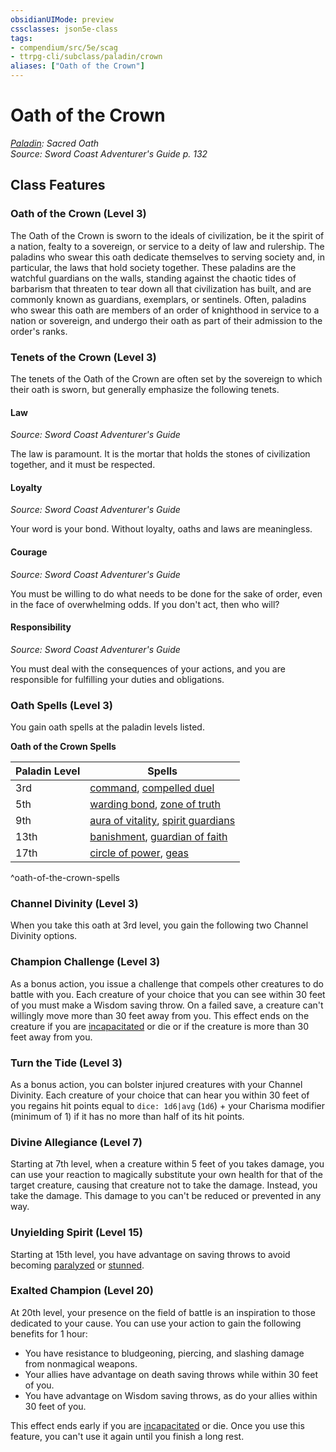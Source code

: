 ```yaml
---
obsidianUIMode: preview
cssclasses: json5e-class
tags:
- compendium/src/5e/scag
- ttrpg-cli/subclass/paladin/crown
aliases: ["Oath of the Crown"]
---
```

# Oath of the Crown
*[Paladin](paladin.md): Sacred Oath*  
*Source: Sword Coast Adventurer's Guide p. 132*  


## Class Features

### Oath of the Crown (Level 3)

The Oath of the Crown is sworn to the ideals of civilization, be it the spirit of a nation, fealty to a sovereign, or service to a deity of law and rulership. The paladins who swear this oath dedicate themselves to serving society and, in particular, the laws that hold society together. These paladins are the watchful guardians on the walls, standing against the chaotic tides of barbarism that threaten to tear down all that civilization has built, and are commonly known as guardians, exemplars, or sentinels. Often, paladins who swear this oath are members of an order of knighthood in service to a nation or sovereign, and undergo their oath as part of their admission to the order's ranks.

### Tenets of the Crown (Level 3)

The tenets of the Oath of the Crown are often set by the sovereign to which their oath is sworn, but generally emphasize the following tenets.

#### Law
_Source: Sword Coast Adventurer's Guide_

The law is paramount. It is the mortar that holds the stones of civilization together, and it must be respected.

#### Loyalty
_Source: Sword Coast Adventurer's Guide_

Your word is your bond. Without loyalty, oaths and laws are meaningless.

#### Courage
_Source: Sword Coast Adventurer's Guide_

You must be willing to do what needs to be done for the sake of order, even in the face of overwhelming odds. If you don't act, then who will?

#### Responsibility
_Source: Sword Coast Adventurer's Guide_

You must deal with the consequences of your actions, and you are responsible for fulfilling your duties and obligations.

### Oath Spells (Level 3)

You gain oath spells at the paladin levels listed.

**Oath of the Crown Spells**

| Paladin Level | Spells |
|---------------|--------|
| 3rd | [command](compendium/spells/command.md), [compelled duel](compendium/spells/compelled-duel.md) |
| 5th | [warding bond](compendium/spells/warding-bond.md), [zone of truth](compendium/spells/zone-of-truth.md) |
| 9th | [aura of vitality](compendium/spells/aura-of-vitality.md), [spirit guardians](compendium/spells/spirit-guardians.md) |
| 13th | [banishment](compendium/spells/banishment.md), [guardian of faith](compendium/spells/guardian-of-faith.md) |
| 17th | [circle of power](compendium/spells/circle-of-power.md), [geas](compendium/spells/geas.md) |
^oath-of-the-crown-spells

### Channel Divinity (Level 3)

When you take this oath at 3rd level, you gain the following two Channel Divinity options.

### Champion Challenge (Level 3)

As a bonus action, you issue a challenge that compels other creatures to do battle with you. Each creature of your choice that you can see within 30 feet of you must make a Wisdom saving throw. On a failed save, a creature can't willingly move more than 30 feet away from you. This effect ends on the creature if you are [incapacitated](/compendium/rules/conditions.md#incapacitated) or die or if the creature is more than 30 feet away from you.

### Turn the Tide (Level 3)

As a bonus action, you can bolster injured creatures with your Channel Divinity. Each creature of your choice that can hear you within 30 feet of you regains hit points equal to `dice: 1d6|avg` (`1d6`) + your Charisma modifier (minimum of 1) if it has no more than half of its hit points.

### Divine Allegiance (Level 7)

Starting at 7th level, when a creature within 5 feet of you takes damage, you can use your reaction to magically substitute your own health for that of the target creature, causing that creature not to take the damage. Instead, you take the damage. This damage to you can't be reduced or prevented in any way.

### Unyielding Spirit (Level 15)

Starting at 15th level, you have advantage on saving throws to avoid becoming [paralyzed](/compendium/rules/conditions.md#paralyzed) or [stunned](/compendium/rules/conditions.md#stunned).

### Exalted Champion (Level 20)

At 20th level, your presence on the field of battle is an inspiration to those dedicated to your cause. You can use your action to gain the following benefits for 1 hour:

- You have resistance to bludgeoning, piercing, and slashing damage from nonmagical weapons.  
- Your allies have advantage on death saving throws while within 30 feet of you.  
- You have advantage on Wisdom saving throws, as do your allies within 30 feet of you.  

This effect ends early if you are [incapacitated](/compendium/rules/conditions.md#incapacitated) or die. Once you use this feature, you can't use it again until you finish a long rest.